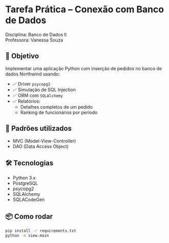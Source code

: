 # Tarefa Prática – Conexão com Banco de Dados

Disciplina: Banco de Dados II  
Professora: Vanessa Souza

## 🎯 Objetivo

Implementar uma aplicação Python com inserção de pedidos no banco de dados Northwind usando:

- ✅ Driver `psycopg2`
- ✅ Simulação de SQL Injection
- ✅ ORM com `SQLAlchemy`
- ✅ Relatórios:
  - Detalhes completos de um pedido
  - Ranking de funcionários por período

## 🧠 Padrões utilizados
- MVC (Model-View-Controller)
- DAO (Data Access Object)

## 🛠️ Tecnologias

- Python 3.x
- PostgreSQL
- psycopg2
- SQLAlchemy
- SQLACodeGen

## 📦 Como rodar

```bash
pip install -r requirements.txt
python -m view.main
